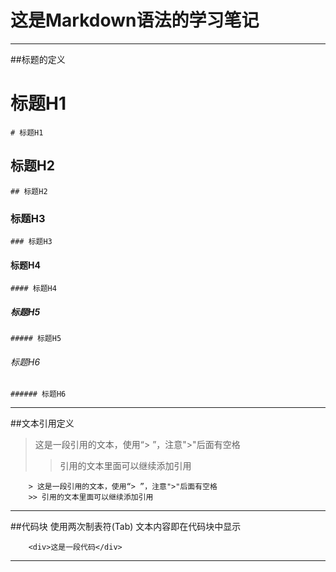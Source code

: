 这是Markdown语法的学习笔记
======================
************************************************
##标题的定义

# 标题H1
    # 标题H1
## 标题H2
    ## 标题H2
### 标题H3
    ### 标题H3
#### 标题H4
    #### 标题H4
##### 标题H5
    ##### 标题H5
###### 标题H6
    ###### 标题H6


*************************************************
##文本引用定义

> 这是一段引用的文本，使用“> ”，注意">"后面有空格
>> 引用的文本里面可以继续添加引用
        
        > 这是一段引用的文本，使用“> ”，注意">"后面有空格
        >> 引用的文本里面可以继续添加引用

***************************************************
##代码块
使用两次制表符(Tab) 文本内容即在代码块中显示
        
        <div>这是一段代码</div>
    
**************************************************
##
    
    
    
